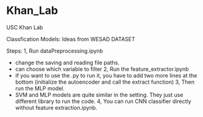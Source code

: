 # Khan_Lab
USC Khan Lab

Classfication Models: Ideas from WESAD DATASET

Steps: 
1, Run dataPreprocessing.ipynb
  - change the saving and reading file paths.
  - can choose which variable to filter
2, Run the feature_extractor.ipynb
  - if you want to use the .py to run it, you have to add two more lines at the bottom (initialize the autoencoder and call the extract function)
3, Then run the MLP model.
  - SVM and MLP models are quite similar in the setting. They just use different library to run the code.
4, You can run CNN classifier directly without feature extraction.ipynb.  

